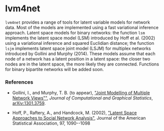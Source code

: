 lvm4net
=======

`lvm4net` provides a range of tools for latent variable models for network data. Most of the models are implemented using a fast variational inference approach.
Latent space models for binary networks: the function `lsm` implements the latent space model (LSM) introduced by  Hoff et al. (2002) using a variational inference and squared Euclidian distance; the function
`lsjm` implements latent space joint model (LSJM) for multiplex networks introduced by Gollini and Murphy (2014).
These models assume that each node of a network has a latent position
in a latent space: the closer two nodes are in the latent space, the more likely
they are connected.
Functions for binary bipartite networks will be added soon.

### References 
- Gollini, I., and Murphy, T. B. (to appear), ["Joint Modelling of Multiple Network Views""](http://www.tandfonline.com/doi/abs/10.1080/10618600.2014.978006#.VJGM9GSsW0c), *Journal of Computational and Graphical Statistics*, [arXiv:1301.3759](http://arxiv.org/abs/1301.3759).

- Hoff, P., Raftery, A., and Handcock, M. (2002), ["Latent Space Approaches to Social Network Analysis"](http://www.tandfonline.com/doi/abs/10.1198/016214502388618906#.VSglXRPF-e4), Journal of the American Statistical Association, 97, 1090--1098
